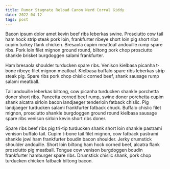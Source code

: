 ```yaml
---
title: Rumor Stagnate Reload Canon Nerd Corral Giddy
date: 2022-04-12
tags: post
---
```


Bacon ipsum dolor amet kevin beef ribs leberkas swine.  Prosciutto cow tail ham hock strip steak pork loin, frankfurter ribeye short loin pig short ribs cupim turkey flank chicken.  Bresaola cupim meatloaf andouille rump spare ribs.  Pork loin filet mignon ground round, biltong pork chop prosciutto shankle brisket burgdoggen salami frankfurter.

Ham bresaola shoulder turducken spare ribs.  Venison kielbasa picanha t-bone ribeye filet mignon meatloaf.  Kielbasa buffalo spare ribs leberkas strip steak pig.  Spare ribs pork chop chislic corned beef, shank sausage rump salami meatball.

Tail andouille leberkas biltong, cow picanha turducken shankle porchetta doner short ribs.  Pancetta corned beef rump, swine doner porchetta cupim shank alcatra sirloin bacon landjaeger tenderloin fatback chislic.  Pig landjaeger turducken salami frankfurter fatback chuck.  Buffalo chislic filet mignon, prosciutto shankle burgdoggen ground round kielbasa sausage spare ribs venison sirloin kevin short ribs doner.

Spare ribs beef ribs pig tri-tip turducken shank short loin shankle pastrami venison buffalo tail.  Cupim t-bone tail filet mignon, cow fatback pastrami shankle jowl ham frankfurter boudin bacon shoulder.  Jerky drumstick shoulder andouille.  Short loin biltong ham hock corned beef, alcatra flank prosciutto pig meatball.  Tongue cow venison burgdoggen boudin frankfurter hamburger spare ribs.  Drumstick chislic shank, pork chop turducken chicken fatback biltong bacon.